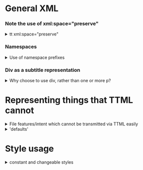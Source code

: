 # General XML

### Note the use of xml:space="preserve"

<details><summary>tt xml:space="preserve"</summary>

This is essential because to represent existing formats well, we MUST preserve spaces in the subtitle.  Hence ALL whitespace inside every `<p>` is intended for display.

Although `xml:space="normal"` Seems to resolve the issue of prettifying `<p>`, in actuality a prettified `<p>` with xml:space="normal" does not display boxing correctly (because and CRs in the XML are collapsed to a single space, and this space can fall outside of the boxed `<span>` element, so causing an unboxed space in the output between spans).

It is irrelevant for the rest of the file, and hence we state it as an attribute of the tt element, and allow it to apply to the whole file.

The result of specifying `xml:space="preserve"` is that IF a `<p>` gets prettified somehow (e.g. manual edit, or XML processor which does not understand this constraint), subtitles WILL present badly.  But this should be obvious for every subtitle and so easily picked up in process qualification.

examples:

In order to display well, a p cannot contain any space outside of span elements, e.g.:
```
<div xml:id="5" region="R0" begin="01:00:24.240" end="01:00:28.240" style="dp_al_start">
  <p style="p_font2"><span>two lines</span></p>
  <p style="p_font2"><span>left bottom</span></p>
</div>
```

The below will display with all the extra spacing and CRs disturbing the line positions:

*** NOTE: Bad Formatting example - do not copy! ***

```
<div xml:id="5" region="R0" begin="01:00:24.240" end="01:00:28.240" style="dp_al_start">
  <p style="p_font2">
    <span>two lines</span>
  </p>
  <p style="p_font2">
    <span>left bottom</span>
  </p>
</div>
```

Spacing before and after p elements will not compromise presentation.
</details>

### Namespaces
  
<details><summary>Use of namespace prefixes</summary>
    
Namespace prefix processing is a large and unnecessary overhead when using common simple XML parsers.  By enforcing namespace prefixes, and a fixed set of namespaces, we simplify the parsing significantly.

If you have an XML processor which does not retain the define XML Namespace prefixes, please normalise the file afterwards to restore them.
    
</details>

### Div as a subtitle representation
  
<details><summary>Why choose to use div, rather than one or more p?</summary>

  Imsc-Rosetta has it's main target as translation subtitling, and as such should be able to represent all the common presentations of translation subtitles.
  
  By adopting div as the 'subtitle' element, we impose a stringent structure of one 'page' per timed presentation, quite similar to an ISD (the result of parsing a TTML for presentation).  By limiting `begin` and `end` to be on div, and imposing non-overlap, timing parsing becomes trivial.  By imposing that a div must contain zero or more p only (plus a non-display metadata element if required), and that p must contain zero or more span elements, and text must be wrapped in span, parsing the structure is far simpler than allowing the variety of constructs that TTML (and IMSC) allows.
  
  This CAN be done by using a single `<p>` per subtitle, but that removes the ability to use both left and right alignment in a subtitle, which is a feature of existing line based subtitle formats. 
  
  We are not trying to be compatible with multiple forms of imsc - we are specifically making a version which has a very restricted form, but is fully IMSC compliant. 
    
</details>

# Representing things that TTML cannot

<details><summary>File features/intent which cannot be transmitted via TTML easily</summary>

  The use of TTML makes the representation of some features of existing files difficult.
  
  One example of this is background color, and it's use to color outlines.
  
  In TTML, you can't easily represent a background color intent without explicitly qualifying it's use.  e.g. you can have a colored box by setting backgroundColor on span, but if you want it to apply to outline, then you have to 'say' this completely differently.  And if the original file did not explicitly state outline or boxing, you can't state a TTML background color without guessing at it's purpose.
  
  Hence we end up with use of known style names which represent concepts rather than actual styles.  e.g.:
  
  `<style xml:id="ds_nonered"/>`
  
  has no style associated with it, and yet imparts meaning to the file.  (the meaning being that if a span with this style name attached was to be subsequently boxed, it should have a red background).
  
  This concept is a major difference between Imsc-Rosetta and previous TTML profiles - we don't ONLY represent a file to produce a particular visual output, but rather attempt to retain the intent of the original file, or to capture intent when preparing a file, such that it could subsequently be used to convert TO an older existing form.
  
  *Note: this also means that these 'features' will get lost if the files is interpreted as 'normal' ttml, and then re-created from raw data.*
      
</details>

<details><summary>'defaults'</summary>

  Certain of the styles in Imsc-Rosetta are defined to be always present.
  
  These include _r_default, _p_default, _s_default and _d_default
  
  Specifically these can carry some information about how the file is intended to be manipulated.  _r_default carries the origin and extent of a 'default' region, as well as fontSize (in rh) and lineHeight.  These values are specifically to help any processor calculate line quantization (i.e. know WHERE lines are intended to be positioned on the screen).  Specifically, round(regionHeight/fontSize*lineHeight) should be used as a count of viable positions, and this value used to generate viable regions if moving subtitles vertically.  Quantization of line positions is used to keep the number of regions in control.  Rounding of region extent and origin to 0.1% should be enough to avoid ending up with too many regions.
  
  Note that line quantization does NOT mean that you must use the default fontSize, it merely means that we can know where regions should be put.  The actual fontSize can be modified by use of p_font1 and p_font2, where an Imsc-Rosetta writer can change the fontSize (as a percentage of the default).
      
</details>


# Style usage

<details><summary>constant and changeable styles</summary>

  In Imsc-Rosetta, ALL style is referenced.  i.e. attributes from the tts: namespace may ONLY be on a style element containing a xml:id from the list of style names allowed in Imsc-Rosetta, and style elements are only allowed as children of styling.  By having tightly specified style naming and usage, Imsc-Rosetta files may be parsed by simple parsers without complex style processing normally associated with TTML.
  
  In Imsc-Rosetta, certain named style content is constant - i.e. you may not change it.
  
  These include r_region, s_italic, s_bold, s_underline, ds_al_start, ds_al_end, d_forced
  
  Other named styles may be changed by the file writer.
  
  These include _r_default, p_font1, p_font2, ds_fg_xxxx, dp_boxedxxxx, dp_ghostboxedxxxx, dp_outlinexxxx, dp_dropxxxx
  
  _r_default is used to define the default subtitle area, and line quantisation, plus the initial font size.  (e.g. a height of 80%, fontSize of 0.5666rh, lineHeight of 125%, when combined hints to 12 'rows', or 11 positions which a region edge could adopt).
  
  p_font1 and p_font2 can be used to select a font family, size, and lineHeight, for use with up to two fonts on a line by line basis.
  
  Styles which include color may be changed to remap color only.  However, be aware that many parsers will ignore the content, and rely solely on the name.  (i.e. don't remap red to blue, and expect the mapping to occur on a teletext output.).  Remapping of colors is intended for subtle changes where the Imsc-Rosetta file may be parsed directly by a fully IMSC compliant parser - e.g. to reduce full white intensity, or use a slightly different shade of yellow.
   
  The intent here is, as always, to simplify parsing, and remove ambiguity, whilst maintaining full IMSC compatibility.
  
  Some style is still complex (mainly around background color, because of the way it is specified in TTML), but most style is simple.

</details>

